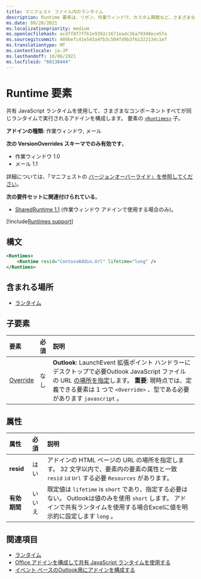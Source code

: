 ```yaml
---
title: マニフェスト ファイル内のランタイム
description: Runtime 要素は、リボン、作業ウィンドウ、カスタム関数など、さまざまなコンポーネントに共有 JavaScript ランタイムを使用するアドインを構成します。
ms.date: 09/28/2021
ms.localizationpriority: medium
ms.openlocfilehash: acdff8f7ffb1e9392c1671eadc36a79348ece5fa
ms.sourcegitcommit: 489befc41e543a4fb3c504fd9b3f61322134c1ef
ms.translationtype: MT
ms.contentlocale: ja-JP
ms.lasthandoff: 10/06/2021
ms.locfileid: "60138444"
---
```

# <a name="runtime-element"></a>Runtime 要素

共有 JavaScript ランタイムを使用して、さまざまなコンポーネントすべてが同じランタイムで実行されるアドインを構成します。 要素の [`<Runtimes>`](runtimes.md) 子。

**アドインの種類:** 作業ウィンドウ, メール

**次の VersionOverrides スキーマでのみ有効です**。

 - 作業ウィンドウ 1.0
 - メール 1.1

詳細については、「マニフェストの [バージョンオーバーライド」を参照してください](../../develop/add-in-manifests.md#version-overrides-in-the-manifest)。

**次の要件セットに関連付けられている**。

- [SharedRuntime 1.1](../requirement-sets/shared-runtime-requirement-sets.md) (作業ウィンドウ アドインで使用する場合のみ)。

[!include[Runtimes support](../../includes/runtimes-note.md)]

## <a name="syntax"></a>構文

```XML
<Runtimes>
    <Runtime resid="ContosoAddin.Url" lifetime="long" />
</Runtimes>
```

## <a name="contained-in"></a>含まれる場所

- [ランタイム](runtimes.md)

## <a name="child-elements"></a>子要素

|  要素 |  必須  |  説明  |
|:-----|:-----|:-----|
| [Override](override.md) | なし | **Outlook**: LaunchEvent 拡張ポイント ハンドラーにデスクトップで必要Outlook JavaScript ファイルの URL [の場所を指定](../../reference/manifest/extensionpoint.md#launchevent)します。 **重要**: 現時点では、定義できる要素は 1 つで `<Override>` 、型である必要があります `javascript` 。|

## <a name="attributes"></a>属性

|  属性  |  必須  |  説明  |
|:-----|:-----|:-----|
|  **resid**  |  はい  | アドインの HTML ページの URL の場所を指定します。 32 文字以内で、要素内の要素の属性と一致 `resid` `id` `Url` する必要 `Resources` があります。 |
|  **有効期間**  |  いいえ  | 既定値は `lifetime` is `short` であり、指定する必要はない。 Outlookは値のみを使用 `short` します。 アドインで共有ランタイムを使用する場合Excelに値を明示的に設定します `long` 。 |

## <a name="see-also"></a>関連項目

- [ランタイム](runtimes.md)
- [Office アドインを構成して共有 JavaScript ランタイムを使用する](../../develop/configure-your-add-in-to-use-a-shared-runtime.md)
- [イベント ベースのOutlook用にアドインを構成する](../../outlook/autolaunch.md)
